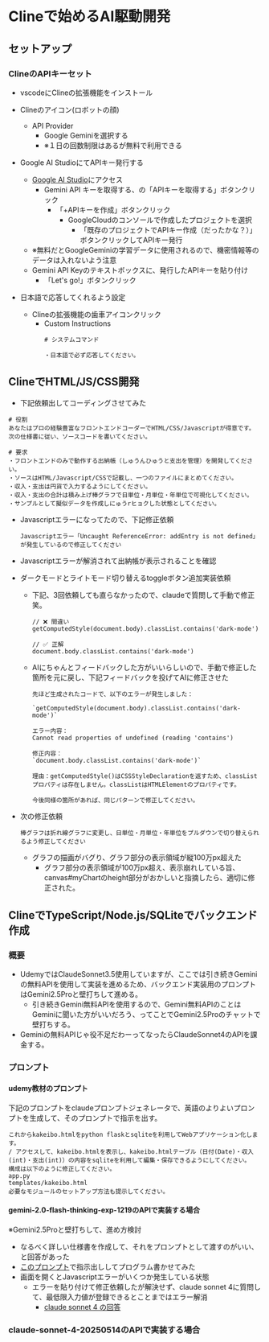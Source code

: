 # Clineで始めるAI駆動開発

## セットアップ

### ClineのAPIキーセット

- vscodeにClineの拡張機能をインストール

- Clineのアイコン(ロボットの顔)
  - API Provider
    - Google Geminiを選択する
    - ※１日の回数制限はあるが無料で利用できる

- Google AI StudioにてAPIキー発行する
  - [Google AI Studio](https://ai.google.dev/aistudio?hl=ja)にアクセス
    - Gemini API キーを取得する、の「APIキーを取得する」ボタンクリック
      - 「+APIキーを作成」ボタンクリック
        - GoogleCloudのコンソールで作成したプロジェクトを選択
          - 「既存のプロジェクトでAPIキー作成（だったかな？）」ボタンクリックしてAPIキー発行
  - ※無料だとGoogleGeminiの学習データに使用されるので、機密情報等のデータは入れないよう注意
  - Gemini API Keyのテキストボックスに、発行したAPIキーを貼り付け
    - 「Let's go!」ボタンクリック

- 日本語で応答してくれるよう設定
  - Clineの拡張機能の歯車アイコンクリック
    - Custom Instructions
      ```
      # システムコマンド

      ・日本語で必ず応答してください。
      ```

## ClineでHTML/JS/CSS開発

- 下記依頼出してコーディングさせてみた

```
# 役割
あなたはプロの経験豊富なフロントエンドコーダーでHTML/CSS/Javascriptが得意です。
次の仕様書に従い、ソースコードを書いてください。

# 要求
・フロントエンドのみで動作する出納帳（しゅうんひゅうと支出を管理）を開発してください。
・ソースはHTML/Javascript/CSSで記載し、一つのファイルにまとめてください。
・収入・支出は円貨で入力するようにしてください。
・収入・支出の合計は積み上げ棒グラフで日単位・月単位・年単位で可視化してください。
・サンプルとして擬似データを作成しにゅうrヒョクした状態としてください。
```

- Javascriptエラーになってたので、下記修正依頼
  ```
  Javascriptエラー「Uncaught ReferenceError: addEntry is not defined」が発生しているので修正してください
  ```

- Javascriptエラーが解消されて出納帳が表示されることを確認

- ダークモードとライトモード切り替えるtoggleボタン追加実装依頼
  - 下記、3回依頼しても直らなかったので、claudeで質問して手動で修正笑。
    ```
    // ❌ 間違い
    getComputedStyle(document.body).classList.contains('dark-mode')

    // ✅ 正解
    document.body.classList.contains('dark-mode')
    ```
  - AIにちゃんとフィードバックした方がいいらしいので、手動で修正した箇所を元に戻し、下記フィードバックを投げてAIに修正させた
    ```
    先ほど生成されたコードで、以下のエラーが発生しました：

    `getComputedStyle(document.body).classList.contains('dark-mode')`

    エラー内容：
    Cannot read properties of undefined (reading 'contains')

    修正内容：
    `document.body.classList.contains('dark-mode')`

    理由：getComputedStyle()はCSSStyleDeclarationを返すため、classListプロパティは存在しません。classListはHTMLElementのプロパティです。

    今後同様の箇所があれば、同じパターンで修正してください。
    ```

- 次の修正依頼
  ```
  棒グラフは折れ線グラフに変更し、日単位・月単位・年単位をプルダウンで切り替えられるよう修正してください
  ```
  - グラフの描画がバグり、グラフ部分の表示領域が縦100万px超えた
    - グラフ部分の表示領域が100万px超え、表示崩れしている旨、canvas#myChartのheight部分がおかしいと指摘したら、適切に修正された。

## ClineでTypeScript/Node.js/SQLiteでバックエンド作成

### 概要
- UdemyではClaudeSonnet3.5使用していますが、ここでは引き続きGeminiの無料APIを使用して実装を進めるため、バックエンド実装用のプロンプトはGemini2.5Proと壁打ちして進める。
  - 引き続きGemini無料APIを使用するので、Gemini無料APIのことはGeminiに聞いた方がいいだろう、ってことでGemini2.5Proのチャットで壁打ちする。
- Geminiの無料APIじゃ役不足だわーってなったらClaudeSonnet4のAPIを課金する。

### プロンプト

#### udemy教材のプロンプト
下記のプロンプトをclaudeプロンプトジェネレータで、英語のよりよいプロンプトを生成して、そのプロンプトで指示を出す。
```
これからkakeibo.htmlをpython flaskとsqliteを利用してWebアプリケーション化します。
/ アクセスして、kakeibo.htmlを表示し、kakeibo.htmlテーブル（日付(Date)・収入(int)・支出(int)）の内容をsqliteを利用して編集・保存できるようにしてください。
構成は以下のように修正してください。
app.py
templates/kakeibo.html
必要なモジュールのセットアップ方法も提示してください。
```

#### gemini-2.0-flash-thinking-exp-1219のAPIで実装する場合

※Gemini2.5Proと壁打ちして、進め方検討
- なるべく詳しい仕様書を作成して、それをプロンプトとして渡すのがいい、と回答があった
- [このプロンプト](./prompts/backend_prompt_for_gemini.md)で指示出ししてプログラム書かせてみた
- 画面を開くとJavascriptエラーがいくつか発生している状態
  - エラーを貼り付けて修正依頼したが解決せず、claude sonnet 4に質問して、最低限入力値が登録できるとことまではエラー解消
    - [claude sonnet 4 の回答](./prompts/prompt_revisions01.md)
  
### claude-sonnet-4-20250514のAPIで実装する場合

